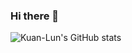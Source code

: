 ### Hi there 👋

<!--
**KuanLunTseng/KuanLunTseng** is a ✨ _special_ ✨ repository because its `README.md` (this file) appears on your GitHub profile.

Here are some ideas to get you started:

- 🔭 I’m currently working on ...
- 🌱 I’m currently learning ...
- 👯 I’m looking to collaborate on ...
- 🤔 I’m looking for help with ...
- 💬 Ask me about ...
- 📫 How to reach me: ...
- 😄 Pronouns: ...
- ⚡ Fun fact: ...
-->

![Kuan-Lun's GitHub stats](https://github-readme-stats.vercel.app/api?username=kuanluntseng&count_private=true)
